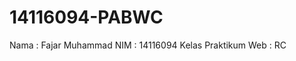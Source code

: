 # 14116094-PABWC

Nama                : Fajar Muhammad
NIM                 : 14116094
Kelas Praktikum Web : RC
